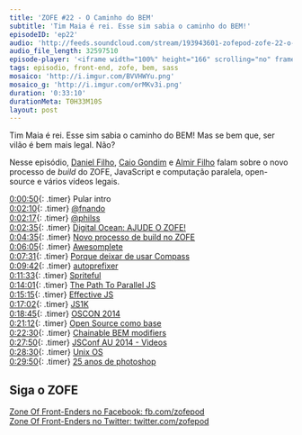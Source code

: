 ```yaml
---
title: 'ZOFE #22 - O Caminho do BEM'
subtitle: 'Tim Maia é rei. Esse sim sabia o caminho do BEM!'
episodeID: 'ep22'
audio: 'http://feeds.soundcloud.com/stream/193943601-zofepod-zofe-22-o-caminho-do-bem'
audio_file_length: 32597510
episode-player: '<iframe width="100%" height="166" scrolling="no" frameborder="no" src="https://w.soundcloud.com/player/?url=https%3A//api.soundcloud.com/tracks/193943601&amp;color=ff5500&amp;auto_play=false&amp;hide_related=false&amp;show_comments=true&amp;show_user=true&amp;show_reposts=false"></iframe>'
tags: episodio, front-end, zofe, bem, sass
mosaico: 'http://i.imgur.com/BVVHWYu.png'
mosaico_g: 'http://i.imgur.com/orMKv3i.png'
duration: '0:33:10'
durationMeta: T0H33M10S
layout: post
---
```



Tim Maia é rei. Esse sim sabia o caminho do BEM! Mas se bem que, ser vilão é bem mais legal. Não?
<!-- excerpt -->

Nesse episódio, [Daniel Filho](https://twitter.com/danielfilho), [Caio Gondim](https://twitter.com/caio_gondim) e [Almir Filho](https://twitter.com/almirfilho) falam sobre o novo processo de *build* do ZOFE, JavaScript e computação paralela, open-source e vários vídeos legais.

[0:00:50](#t=0:00:50){: .timer} Pular intro<br>
[0:02:10](#t=0:02:10){: .timer} [@fnando](https://twitter.com/fnando)<br>
[0:02:17](#t=0:02:17){: .timer} [@philss](https://twitter.com/philss)<br>
[0:02:35](#t=0:02:35){: .timer} [Digital Ocean: AJUDE O ZOFE!](https://www.digitalocean.com/?refcode=d33f8db85bf3)<br>
[0:04:35](#t=0:04:35){: .timer} [Novo processo de build no ZOFE](https://github.com/zofepod/zofe)<br>
[0:06:05](#t=0:06:05){: .timer} [Awesomplete](http://leaverou.github.io/awesomplete/)<br>
[0:07:31](#t=0:07:31){: .timer} [Porque deixar de usar Compass](http://www.sitepoint.com/dont-use-compass-anymore/)<br>
[0:09:42](#t=0:09:42){: .timer} [autoprefixer](https://github.com/postcss/autoprefixer)<br>
[0:11:33](#t=0:11:33){: .timer} [Spriteful](https://github.com/lucasmazza/spriteful)<br>
[0:14:01](#t=0:14:01){: .timer} [The Path To Parallel JS](https://blog.mozilla.org/javascript/2015/02/26/the-path-to-parallel-javascript/)<br>
[0:15:15](#t=0:15:15){: .timer} [Effective JS](http://effectivejs.com/)<br>
[0:17:02](#t=0:17:02){: .timer} [JS1K](http://js1k.com/2015-hypetrain/)<br>
[0:18:45](#t=0:18:45){: .timer} [OSCON 2014](https://www.youtube.com/watch?v=fzL6Zoy_ndk)<br>
[0:21:12](#t=0:21:12){: .timer} [Open Source como base](https://medium.com/brasil/open-source-como-base-2136b6890d)<br>
[0:22:30](#t=0:22:30){: .timer} [Chainable BEM modifiers](http://webuild.envato.com/blog/chainable-bem-modifiers/)<br>
[0:27:50](#t=0:27:50){: .timer} [JSConf AU 2014 - Videos](https://www.youtube.com/watch?v=ep8isfiV7Ec&list=PL37ZVnwpeshED1lE5OocFIM-1wHQsh48I)<br>
[0:28:30](#t=0:28:30){: .timer} [Unix OS](https://www.youtube.com/watch?v=tc4ROCJYbm0)<br>
[0:29:50](#t=0:29:50){: .timer} [25 anos de photoshop](https://www.youtube.com/watch?v=QmYc1MNJaQc)

## Siga o ZOFE

[Zone Of Front-Enders no Facebook: fb.com/zofepod](http://fb.com/zofepod/ "ZOFE no Facebook: fb.com/zofepod")<br>
[Zone Of Front-Enders no Twitter: twitter.com/zofepod](http://twitter.com/zofepod/ "ZOFE no Twitter")<br>
